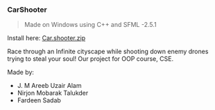 ### CarShooter

> Made on Windows using C++ and SFML -2.5.1

Install here: [Car.shooter.zip](https://github.com/areebuzair/CarShooter/releases)

Race through an Infinite cityscape while shooting down enemy drones trying to steal your soul!
Our project for OOP course, CSE.

Made by:

- J. M Areeb Uzair Alam
- Nirjon Mobarak Talukder
- Fardeen Sadab
 
